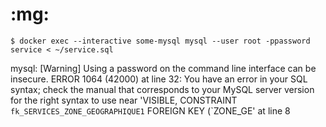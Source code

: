 # :mg:

```
$ docker exec --interactive some-mysql mysql --user root -ppassword service < ~/service.sql
```
mysql: [Warning] Using a password on the command line interface can be insecure.
ERROR 1064 (42000) at line 32: You have an error in your SQL syntax; check the manual that corresponds to your MySQL server version for the right syntax to use near 'VISIBLE,
  CONSTRAINT `fk_SERVICES_ZONE_GEOGRAPHIQUE1`
    FOREIGN KEY (`ZONE_GE' at line 8

